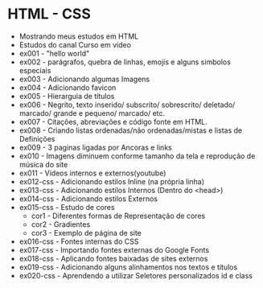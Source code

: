 # HTML - CSS

- Mostrando meus estudos em HTML
- Estudos do canal Curso em vídeo 
- ex001 - "hello world"
- ex002 - parágrafos, quebra de linhas, emojis e alguns simbolos especiais
- ex003 - Adicionando algumas Imagens
- ex004 - Adicionando favicon 
- ex005 - Hierarguia de títulos
- ex006 - Negrito, texto inserido/ subscrito/ sobrescrito/ deletado/ marcado/ grande e pequeno/ marcado/ etc.
- ex007 - Citações, abreviações e código fonte em HTML.
- ex008 - Criando listas ordenadas/não ordenadas/mistas e listas de Definições
- ex009 - 3 paginas ligadas por Ancoras e links
- ex010 - Imagens diminuem conforme tamanho da tela e reprodução de música do site
- ex011 - Vídeos internos e externos(youtube)
- ex012-css - Adicionando estilos Inline (na própria linha)
- ex013-css - Adicionando estilos Internos (Dentro do &lt;head&gt;)
- ex014-css - Adicionando estilos Externos
- ex015-css - Estudo de cores
  - cor1 - Diferentes formas de Representação de cores
  - cor2 - Gradientes
  - cor3 - Exemplo de página de site
- ex016-css - Fontes internas do CSS
- ex017-css - Importando fontes externas do Google Fonts
- ex018-css - Aplicando fontes baixadas de sites externos
- ex019-css - Adicionando alguns alinhamentos nos textos e títulos
- ex020-css - Aprendendo a utilizar Seletores personalizados id e class
